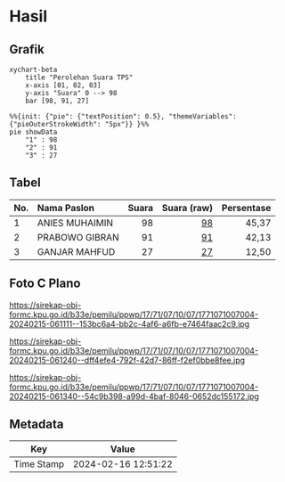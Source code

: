 # Hasil

## Grafik

```mermaid
xychart-beta
    title "Perolehan Suara TPS"
    x-axis [01, 02, 03]
    y-axis "Suara" 0 --> 98
    bar [98, 91, 27]
```

```mermaid
%%{init: {"pie": {"textPosition": 0.5}, "themeVariables": {"pieOuterStrokeWidth": "5px"}} }%%
pie showData
    "1" : 98
    "2" : 91
    "3" : 27
```

## Tabel

| No. | Nama Paslon    | Suara | Suara (raw) | Persentase |
|:--- |:-------------- | -----:| -----------:| ----------:|
| 1   | ANIES MUHAIMIN | 98    | [98][p-1]   | 45,37      |
| 2   | PRABOWO GIBRAN | 91    | [91][p-2]   | 42,13      |
| 3   | GANJAR MAHFUD  | 27    | [27][p-3]   | 12,50      |


[p-1]: https://github.com/gigit-pemilu/pemilu-2024-17-bengkulu/blob/main/pilpres/hitung-suara/sub/17-bengkulu/sub/71-kota-bengkulu/sub/07-ratu-samban/sub/1007-anggut-dalam/sub/004-tps/sub/paslon-1.txt
[p-2]: https://github.com/gigit-pemilu/pemilu-2024-17-bengkulu/blob/main/pilpres/hitung-suara/sub/17-bengkulu/sub/71-kota-bengkulu/sub/07-ratu-samban/sub/1007-anggut-dalam/sub/004-tps/sub/paslon-2.txt
[p-3]: https://github.com/gigit-pemilu/pemilu-2024-17-bengkulu/blob/main/pilpres/hitung-suara/sub/17-bengkulu/sub/71-kota-bengkulu/sub/07-ratu-samban/sub/1007-anggut-dalam/sub/004-tps/sub/paslon-3.txt

## Foto C Plano

https://sirekap-obj-formc.kpu.go.id/b33e/pemilu/ppwp/17/71/07/10/07/1771071007004-20240215-061111--153bc6a4-bb2c-4af6-a6fb-e7464faac2c9.jpg

https://sirekap-obj-formc.kpu.go.id/b33e/pemilu/ppwp/17/71/07/10/07/1771071007004-20240215-061240--dff4efe4-792f-42d7-86ff-f2ef0bbe8fee.jpg

https://sirekap-obj-formc.kpu.go.id/b33e/pemilu/ppwp/17/71/07/10/07/1771071007004-20240215-061340--54c9b398-a99d-4baf-8046-0652dc155172.jpg


## Metadata

| Key        | Value               |
| ---------- | ------------------- |
| Time Stamp | 2024-02-16 12:51:22 |




